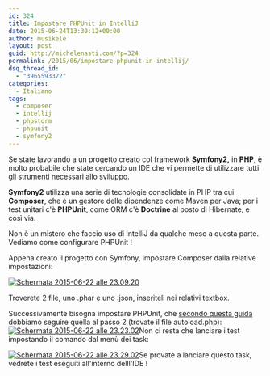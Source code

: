 ```yaml
---
id: 324
title: Impostare PHPUnit in IntelliJ
date: 2015-06-24T13:30:12+00:00
author: musikele
layout: post
guid: http://michelenasti.com/?p=324
permalink: /2015/06/impostare-phpunit-in-intellij/
dsq_thread_id:
  - "3965593322"
categories:
  - Italiano
tags:
  - composer
  - intellij
  - phpstorm
  - phpunit
  - symfony2
---
```

Se state lavorando a un progetto creato col framework **Symfony2,** in **PHP**, è molto probabile che state cercando un IDE che vi permette di utilizzare tutti gli strumenti necessari allo sviluppo.

**Symfony2** utilizza una serie di tecnologie consolidate in PHP tra cui **Composer**, che è un gestore delle dipendenze come Maven per Java; per i test unitari c'è **PHPUnit**, come ORM c'è **Doctrine** al posto  di Hibernate, e così via.

Non è un mistero che faccio uso di IntelliJ da qualche meso a questa parte. Vediamo come configurare PHPUnit !

Appena creato il progetto con Symfony, impostare Composer dalla relative impostazioni:

[<img class="aligncenter wp-image-326 size-medium" src="https://i2.wp.com/michelenasti.com/uploads/2015/06/Schermata-2015-06-22-alle-23.09.201-300x197.png?fit=300%2C197" alt="Schermata 2015-06-22 alle 23.09.20" srcset="https://i2.wp.com/michelenasti.com/uploads/2015/06/Schermata-2015-06-22-alle-23.09.201.png?resize=300%2C197 300w, https://i2.wp.com/michelenasti.com/uploads/2015/06/Schermata-2015-06-22-alle-23.09.201.png?w=1022 1022w" sizes="(max-width: 300px) 100vw, 300px" data-recalc-dims="1" />](https://i2.wp.com/michelenasti.com/uploads/2015/06/Schermata-2015-06-22-alle-23.09.201.png)

Troverete 2 file, uno .phar e uno .json, inseriteli nei relativi textbox.

Successivamente bisogna impostare PHPUnit, che [secondo questa guida](https://www.jetbrains.com/idea/help/enabling-phpunit-support.html#d683218e298) dobbiamo seguire quella al passo 2 (trovate il file autoload.php):  [<img class="aligncenter wp-image-327 size-medium" src="https://i0.wp.com/michelenasti.com/uploads/2015/06/Schermata-2015-06-22-alle-23.23.02-300x196.png?fit=300%2C196" alt="Schermata 2015-06-22 alle 23.23.02" srcset="https://i1.wp.com/michelenasti.com/uploads/2015/06/Schermata-2015-06-22-alle-23.23.02.png?resize=300%2C196 300w, https://i1.wp.com/michelenasti.com/uploads/2015/06/Schermata-2015-06-22-alle-23.23.02.png?w=1017 1017w" sizes="(max-width: 300px) 100vw, 300px" data-recalc-dims="1" />](https://i1.wp.com/michelenasti.com/uploads/2015/06/Schermata-2015-06-22-alle-23.23.02.png)Non ci resta che lanciare i test impostando il comando dal menù dei task:

[<img class=" wp-image-328 size-medium aligncenter" src="https://i1.wp.com/michelenasti.com/uploads/2015/06/Schermata-2015-06-22-alle-23.29.02-300x191.png?fit=300%2C191" alt="Schermata 2015-06-22 alle 23.29.02" srcset="https://i1.wp.com/michelenasti.com/uploads/2015/06/Schermata-2015-06-22-alle-23.29.02.png?resize=300%2C191 300w, https://i1.wp.com/michelenasti.com/uploads/2015/06/Schermata-2015-06-22-alle-23.29.02.png?resize=1024%2C653 1024w, https://i1.wp.com/michelenasti.com/uploads/2015/06/Schermata-2015-06-22-alle-23.29.02.png?w=1078 1078w" sizes="(max-width: 300px) 100vw, 300px" data-recalc-dims="1" />](https://i1.wp.com/michelenasti.com/uploads/2015/06/Schermata-2015-06-22-alle-23.29.02.png)Se provate a lanciare questo task, vedrete i test eseguiti all'interno delll'IDE !

 